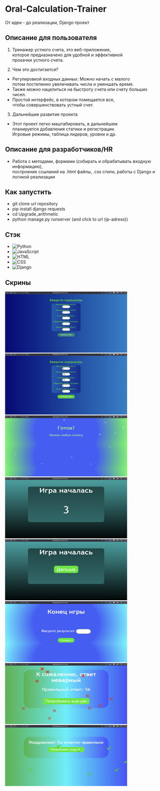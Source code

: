 # Oral-Calculation-Trainer
От идеи - до реализации, Django проект

## Описание для пользователя
1) Тренажер устного счета, это веб-приложение,  
которое предназначено для удобной и эффективной  
прокачки устного счета.  

2) Чем это достигается?  
- Регулировкой входных данных: Можно начать с малого  
потом постепенно увеличивать числа и уменшать время.  
- Также можно нацелиться на быстроту счета или счету больших чисел.  
- Простой интерфейс, в котором помещается все,  
чтобы совершенствовать устный счет.  

3) Дальнейшие развитие проекта  
- Этот проект легко маштабировать, в дальнейшем  
планируется добавления статики и регистрации.  
Игровые режимы, таблица лидеров, уровни и др.  

## Описание для разработчиков/HR
- Работа с методами, формами (собирать и обрабатывать входную информацию),  
построение ссыланий на .html файлы, .css стили, работы с Django и логикой реализации

## Как запустить
- git clone url repository
- pip install django requests
- cd Upgrade_arithmetic
- python manage.py runserver (and click to url (ip-adress))

## Стэк
- ![Python](https://img.shields.io/badge/-Python-blue?style=flat-square&logo=python)  
- ![JavaScript](https://img.shields.io/badge/-JavaScript-yellow?style=flat-square&logo=javascript)  
- ![HTML](https://img.shields.io/badge/-HTML-orange?style=flat-square&logo=html5)  
- ![CSS](https://img.shields.io/badge/-CSS-blueviolet?style=flat-square&logo=css3)  
- ![Django](https://img.shields.io/badge/-Django-orange?style=flat-square&logo=django)

## Скрины
<img src="screenshots/scr1.png" alt="Screenshot" width="400" height="200">  
<img src="screenshots/scr2.png" alt="Screenshot" width="400" height="200">   
<img src="screenshots/scr3.png" alt="Screenshot" width="400" height="200">
<img src="screenshots/scr4.png" alt="Screenshot" width="400" height="200">  
<img src="screenshots/scr5.png" alt="Screenshot" width="400" height="200">   
<img src="screenshots/scr6.png" alt="Screenshot" width="400" height="200">  
<img src="screenshots/scr7.png" alt="Screenshot" width="400" height="200">  
<img src="screenshots/scr8.png" alt="Screenshot" width="400" height="200">   
